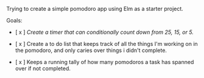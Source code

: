 Trying to create a simple pomodoro app using Elm as a starter project.

Goals:

- [ x ] _Create a timer that can conditionally count down from 25, 15, or 5._

- [ x ] Create a to do list that keeps track of all the things I'm working on in the pomodoro, and only caries over things i didn't complete.

- [ x ] Keeps a running tally of how many pomodoros a task has spanned over if not completed.
